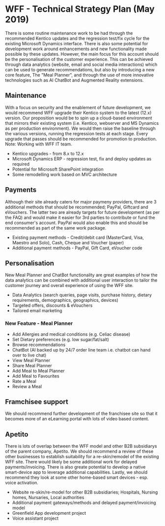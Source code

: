 # WFF - Technical Strategy Plan (May 2019)

There is some routine maintenance work to be had through the recommended Kentico updates and the regression test/fix cycle for the existing Microsoft Dynamics interface.  There is also some potential for development work around enhancements and new functionality made possible by these updates.  However, the main focus for this account should be the personalisation of the customer experience. This can be achieved through data analytics (website, email and social media interactions) which can be used to generate recommendations, but also by introducing a new core feature, The "Meal Planner", and through the use of more innovative technologies such as AI ChatBot and Augmented Reality extensions.

## Maintenance

With a focus on security and the enablement of future development, we would recommend WFF upgrade their Kentico system to the latest (12.x) version.  Our proposition would be to spin up a cloud-based environment that mirrors their existing system (i.e. Kentico, webserver and MS Dynamics as per production environment).
We would then raise the baseline through the various versions, running the regression tests at each stage.
Every upgrade that passes should be recommended for promotion to production.  Note: Working with WFF IT team.

* Kentico upgrades - from 8.x to 12.x
* Microsoft Dynamics ERP - regression test, fix and deploy updates as required
* Potential for Microsoft SharePoint integration
* Some remodelling work based on MVC architecture
  
## Payments

Although their site already caters for major paymeny providers, there are 3 additional methods that should be recommended; PayPal, Giftcard and eVouchers.  The latter two are already targets for future development (as per the FAQ) and would make it easier for 3rd parties to contribute or fund the end consumer's account.
PayPal would also enable this and should be recommended as part of the same work package.

* Existing payment methods - Credit/debit card (MasterCard, Visa, Maestro and Solo), Cash, Cheque and Voucher (paper)
* Additional payment methods - PayPal, Gift Card, eVoucher code

## Personalisation

New Meal Planner and ChatBot functionality are great examples of how the data analytics can be combined with additional user interaction to tailor the customer journey and overall experience of using the WFF site.

* Data Analytics (search queries, page visits, purchase history, dietary requirements, demographics, geographics, devices)
* Targeted offers, discounts & eVouchers
* Tailored email marketing

### New Feature - Meal Planner

* Add Allergies and medical conditions (e.g. Celiac disease)
* Set Dietary preferences (e.g. low sugar/fat/salt)
* Browse recommendations
* ChatBot (AI backed up by 24/7 order line team i.e. chatbot can hand over to live chat)
* View Meal Planner
* Share Meal Planner
* Add Meal to Meal Planner
* Add Meal to Favourites
* Rate a Meal
* Review a Meal
  
## Framchisee support

We should recommend further development of the franchisee site so that it becomes more of an eLearning portal with lots of video based content.

## Apetito

There is lots of overlap between the WFF model and other B2B subsidiarys of the parent company, Apetito.
We should recommend a review of these other businesses to establish suitability for a re-skin/remodel of the existing WFF site.  There would likely be some additional work for delayed payments/invoicing.
There is also greate potential to develop a native smart-device app to leverage additional capabilities.
Lastly, we should recommend they look at some other home-based smart devices - esp. voice activation.

* Website re-skin/re-model for other B2B subsidiaries; Hospitals, Nursing homes, Nursaries, Local authorities
* Additional payment gateways/methods and delayed payment/invoicing model
* Greenfield App development project
* Voice assistant project